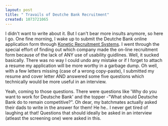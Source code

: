 ```yaml
--- 
layout: post
title: " Travails of Deutche Bank Recruitment"
created: 1073721065
---
```

I didn't want to write about it. But I can't bear more insults anymore, so here I go. 
One fine morning, I wake up to submit the Deutche Bank online application form through <a href="http://www.kprime.org/about.htm">Konetic Recruitment Systems</a>. I went through the special effort of finding out which company made the on-line recruitment form because of the lack of ANY use of usability guidlines. Well, it sucked basically. There was no way I could undo any mistake or if I forget to attach a resume my application will be more worthy in a garbage dump.  Oh well, with a few letters missing (case of a wrong copy-paste), I submitted my resume and cover letter AND answered some five questions which technically would be more useful in an interview.

Yeah, coming to those questions. There were questions like 'Why do you want to work for Deutsche Bank' and the topper -"What should Deutsche Bank do to remain competitive?". Oh dear, my batchmates actually asked their dads to write in the answer for them! He he.. I never get tired of laughing at that!
Questions that should ideally be asked in an interview (atleast the screening one) were asked in this.
